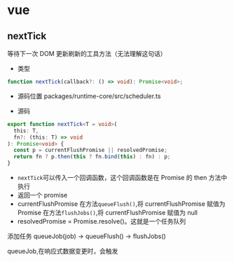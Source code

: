 # vue

## nextTick

等待下一次 DOM 更新刷新的工具方法（无法理解这句话）

- 类型

```ts
function nextTick(callback?: () => void): Promise<void>;
```

- 源码位置
  packages/runtime-core/src/scheduler.ts

- 源码

```ts
export function nextTick<T = void>(
  this: T,
  fn?: (this: T) => void
): Promise<void> {
  const p = currentFlushPromise || resolvedPromise;
  return fn ? p.then(this ? fn.bind(this) : fn) : p;
}
```

- `nextTick`可以传入一个回调函数，这个回调函数是在 Promise 的 then 方法中执行
- 返回一个 promise
- currentFlushPromise
  在方法`queueFlush()`,将 currentFlushPromise 赋值为 Promise
  在方法`flushJobs()`,将 currentFlushPromise 赋值为 null
- resolvedPromise = Promise.resolve()。这就是一个任务队列

添加任务
queueJob(job) -> queueFlush() -> flushJobs()

queueJob,在响应式数据变更时，会触发
